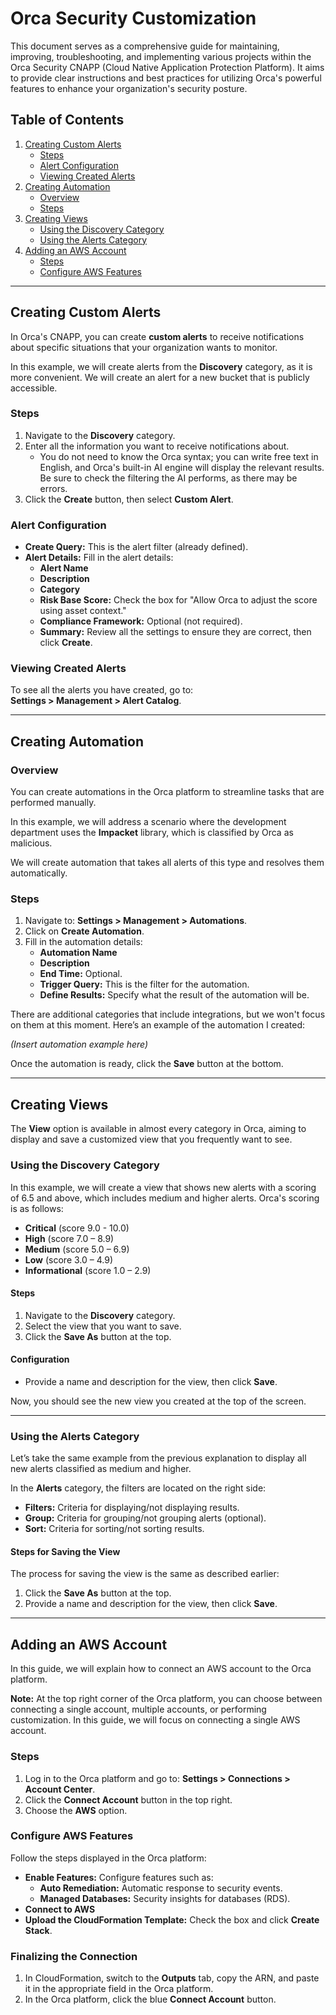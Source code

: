 # Orca Security Customization
This document serves as a comprehensive guide for maintaining, improving, troubleshooting, and implementing various projects within the Orca Security CNAPP (Cloud Native Application Protection Platform). It aims to provide clear instructions and best practices for utilizing Orca's powerful features to enhance your organization's security posture. 


## Table of Contents
1. [Creating Custom Alerts](#creating-custom-alerts)
   - [Steps](#steps)
   - [Alert Configuration](#alert-configuration)
   - [Viewing Created Alerts](#viewing-created-alerts)
2. [Creating Automation](#creating-automation)
   - [Overview](#overview)
   - [Steps](#steps-1)
3. [Creating Views](#creating-views)
   - [Using the Discovery Category](#using-the-discovery-category)
   - [Using the Alerts Category](#using-the-alerts-category)
4. [Adding an AWS Account](#adding-an-aws-account)
   - [Steps](#steps-2)
   - [Configure AWS Features](#configure-aws-features)

---

## Creating Custom Alerts

In Orca's CNAPP, you can create **custom alerts** to receive notifications about specific situations that your organization wants to monitor. 

In this example, we will create alerts from the **Discovery** category, as it is more convenient. We will create an alert for a new bucket that is publicly accessible.

### Steps
1. Navigate to the **Discovery** category.
2. Enter all the information you want to receive notifications about. 
   - You do not need to know the Orca syntax; you can write free text in English, and Orca's built-in AI engine will display the relevant results. Be sure to check the filtering the AI performs, as there may be errors.
3. Click the **Create** button, then select **Custom Alert**.

### Alert Configuration
- **Create Query:** This is the alert filter (already defined).
- **Alert Details:** Fill in the alert details:
  - **Alert Name**
  - **Description**
  - **Category**
  - **Risk Base Score:** Check the box for "Allow Orca to adjust the score using asset context."
  - **Compliance Framework:** Optional (not required).
  - **Summary:** Review all the settings to ensure they are correct, then click **Create**.

### Viewing Created Alerts
To see all the alerts you have created, go to:  
**Settings > Management > Alert Catalog**.

---

## Creating Automation

### Overview
You can create automations in the Orca platform to streamline tasks that are performed manually.

In this example, we will address a scenario where the development department uses the **Impacket** library, which is classified by Orca as malicious. 

We will create automation that takes all alerts of this type and resolves them automatically.

### Steps
1. Navigate to: **Settings > Management > Automations**.
2. Click on **Create Automation**.
3. Fill in the automation details:
   - **Automation Name**
   - **Description**
   - **End Time:** Optional.
   - **Trigger Query:** This is the filter for the automation.
   - **Define Results:** Specify what the result of the automation will be.

There are additional categories that include integrations, but we won't focus on them at this moment. Here’s an example of the automation I created:

*(Insert automation example here)*

Once the automation is ready, click the **Save** button at the bottom.

---

## Creating Views

The **View** option is available in almost every category in Orca, aiming to display and save a customized view that you frequently want to see.

### Using the Discovery Category
In this example, we will create a view that shows new alerts with a scoring of 6.5 and above, which includes medium and higher alerts. Orca's scoring is as follows:
- **Critical** (score 9.0 - 10.0)
- **High** (score 7.0 – 8.9)
- **Medium** (score 5.0 – 6.9)
- **Low** (score 3.0 – 4.9)
- **Informational** (score 1.0 – 2.9)

#### Steps
1. Navigate to the **Discovery** category.
2. Select the view that you want to save.
3. Click the **Save As** button at the top.

#### Configuration
- Provide a name and description for the view, then click **Save**. 

Now, you should see the new view you created at the top of the screen.

---

### Using the Alerts Category
Let’s take the same example from the previous explanation to display all new alerts classified as medium and higher.

In the **Alerts** category, the filters are located on the right side:

- **Filters:** Criteria for displaying/not displaying results.
- **Group:** Criteria for grouping/not grouping alerts (optional).
- **Sort:** Criteria for sorting/not sorting results.

#### Steps for Saving the View
The process for saving the view is the same as described earlier:
1. Click the **Save As** button at the top.
2. Provide a name and description for the view, then click **Save**.

---

## Adding an AWS Account

In this guide, we will explain how to connect an AWS account to the Orca platform.

**Note:** At the top right corner of the Orca platform, you can choose between connecting a single account, multiple accounts, or performing customization. In this guide, we will focus on connecting a single AWS account.

### Steps
1. Log in to the Orca platform and go to: **Settings > Connections > Account Center**.
2. Click the **Connect Account** button in the top right.
3. Choose the **AWS** option.

### Configure AWS Features
Follow the steps displayed in the Orca platform:

- **Enable Features:** Configure features such as:
  - **Auto Remediation:** Automatic response to security events.
  - **Managed Databases:** Security insights for databases (RDS).
- **Connect to AWS**
- **Upload the CloudFormation Template:** Check the box and click **Create Stack**.

### Finalizing the Connection
1. In CloudFormation, switch to the **Outputs** tab, copy the ARN, and paste it in the appropriate field in the Orca platform.
2. In the Orca platform, click the blue **Connect Account** button.
